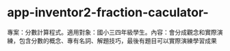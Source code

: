 # app-inventor2-fraction-caculator-
專案：分數計算程式。適用對象：國小三四年級學生。內容：會分成觀念和實際演練，包含分數的概念、專有名詞、解題技巧，最後有題目可以實際演練學習成果
